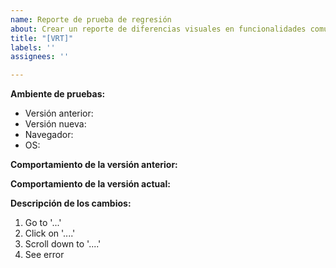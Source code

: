 ```yaml
---
name: Reporte de prueba de regresión
about: Crear un reporte de diferencias visuales en funcionalidades comunes en diferentes versiones
title: "[VRT]"
labels: ''
assignees: ''

---
```

**Ambiente de pruebas:**
- Versión anterior:
- Versión nueva:
- Navegador:
- OS:
  

**Comportamiento de la versión anterior:**


**Comportamiento de la versión actual:**


**Descripción de los cambios:**
1. Go to '...'
2. Click on '....'
3. Scroll down to '....'
4. See error
